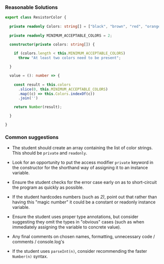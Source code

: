 ### Reasonable Solutions

```typescript
export class ResistorColor {
  
  private readonly Colors: string[] = ["black", "brown", "red", "orange", "yellow", "green", "blue", "violet", "grey", "white"]
  
  private readonly MINIMUM_ACCEPTABLE_COLORS = 2;

  constructor(private colors: string[]) {
    
    if (colors.length < this.MINIMUM_ACCEPTABLE_COLORS)
      throw "At least two colors need to be present";

  }

  value = (): number => {
    
    const result = this.colors
      .slice(0, this.MINIMUM_ACCEPTABLE_COLORS)
      .map((c) => this.Colors.indexOf(c))
      .join('')

    return Number(result);

  }

}
```

### Common suggestions

- The student should create an array containing the list of color strings. This should be `private` and `readonly`.

- Look for an opportunity to put the access modifier `private` keyword in the constructor for the shorthand way of assigning it to an instance variable.

- Ensure the student checks for the error case early on as to short-circuit the program as quickly as possible.

- If the student hardcodes numbers (such as _2)_, point out that rather than having this "magic number" it could be a constant or readonly instance variable.

- Ensure the student uses proper type annotations, but consider suggesting they omit the types in "obvious" cases (such as when immediately assigning the variable to concrete value).

- Any final comments on chosen names, formatting, unnecessary code / comments / console.log's

- If the student uses `parseInt(n)`, consider recommending the faster `Number(n)` syntax.